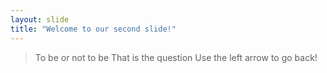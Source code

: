 ```yaml
---
layout: slide
title: "Welcome to our second slide!"
---
```

> To be or not to be
> That is the question
Use the left arrow to go back!
